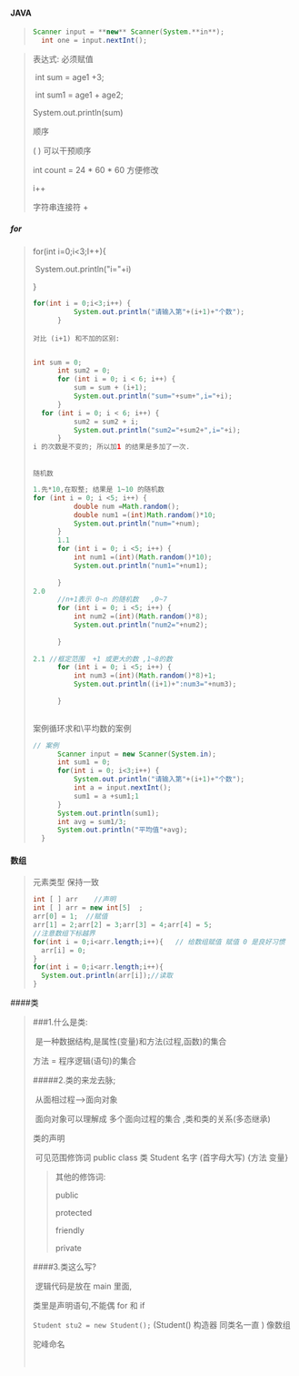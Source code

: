 #### JAVA

>```java
>Scanner input = **new** Scanner(System.**in**);
>​	int one = input.nextInt();
>```
>
>

> 表达式:  必须赋值
>
> ​     int sum = age1 +3;
>
> ​     int sum1 = age1 + age2;
>
>   System.out.println(sum)
>
> 顺序
>
>   ( ) 可以干预顺序
>
>    int count = 24 * 60 * 60  方便修改   
>
> i++ 
>
> 字符串连接符  + 

##### for

> for(int i=0;i<3;I++){
>
> ​	System.out.println("i="+i)
>
> }
>
> ```java
> for(int i = 0;i<3;i++) {
> 			System.out.println("请输入第"+(i+1)+"个数");
> 		}
> 
> ```
>
> `对比 (i+1) 和不加的区别:`
>
> ```java
> 
> int sum = 0;
> 		int sum2 = 0;
> 		for (int i = 0; i < 6; i++) {
> 			sum = sum + (i+1);
> 			System.out.println("sum="+sum+",i="+i);
> 		}
> 	for (int i = 0; i < 6; i++) {
> 			sum2 = sum2 + i;
> 			System.out.println("sum2="+sum2+",i="+i);
> 		}
> i 的次数是不变的; 所以加1 的结果是多加了一次.
>   
> ```
>
> `随机数`
>
> ```java
> 1.先*10,在取整; 结果是 1~10 的随机数
> for (int i = 0; i <5; i++) {
> 			double num =Math.random();
> 			double num1 =(int)Math.random()*10;
> 			System.out.println("num="+num);
> 		}
> 		1.1
> 		for (int i = 0; i <5; i++) {
> 			int num1 =(int)(Math.random()*10);
> 			System.out.println("num1="+num1);
> 			
> 		}
> 2.0
> 		//n+1表示 0~n 的随机数   ,0~7
> 		for (int i = 0; i <5; i++) {
> 			int num2 =(int)(Math.random()*8);
> 			System.out.println("num2="+num2);
> 			
> 		}
> 		
> 2.1 //框定范围  +1 或更大的数 ,1~8的数
> 		for (int i = 0; i <5; i++) {
> 			int num3 =(int)(Math.random()*8)+1;
> 			System.out.println((i+1)+":num3="+num3);
> 					
> 		}
> 				
> ```
>
> 案例循环求和\平均数的案例
>
> ```java
> // 案例 
> 		Scanner input = new Scanner(System.in);
> 		int sum1 = 0;
> 		for(int i = 0; i<3;i++) {
> 			System.out.println("请输入第"+(i+1)+"个数");
> 			int a = input.nextInt();
> 			sum1 = a +sum1;1
> 		}
> 		System.out.println(sum1);
> 		int avg = sum1/3;
> 		System.out.println("平均值"+avg);
> 	}
> 
> ```
>
> 

#### 数组

> 元素类型 保持一致
>
> ```java
> int [ ] arr    //声明
> int [ ] arr = new int[5]  ;
> arr[0] = 1;  //赋值
> arr[1] = 2;arr[2] = 3;arr[3] = 4;arr[4] = 5;
> //注意数组下标越界
> for(int i = 0;i<arr.length;i++){   // 给数组赋值 赋值 0 是良好习惯
> 	arr[i] = 0;
> }
> for(int i = 0;i<arr.length;i++){
> 	System.out.println(arr[i]);//读取
> }
> ```
>
> 

####类

> ###1.什么是类:
>
> ​	是一种数据结构,是属性(变量)和方法(过程,函数)的集合
>
> 方法 = 程序逻辑(语句)的集合
>
> #####2.类的来龙去脉;
>
> ​     从面相过程—>面向对象 
>
> ​     面向对象可以理解成 多个面向过程的集合 ,类和类的关系(多态继承)
>
> 
>
> 类的声明   
>
> ​      可见范围修饰词  public     class 类    Student 名字 (首字母大写)  {方法 变量}
>
> > 其他的修饰词:
> >
> >  public   
> >
> > protected
> >
> > friendly
> >
> > private
>
> ####3.类这么写?
>
> ​	逻辑代码是放在 main 里面, 
>
>  	类里是声明语句,不能偶 for 和 if
>
> `Student stu2 = new Student();`   (Student()  构造器 同类名一直   ) 像数组
>
> 驼峰命名 
>
> ​     
